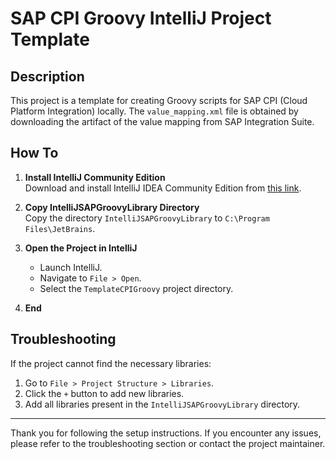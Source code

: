 # SAP CPI Groovy IntelliJ Project Template

## Description

This project is a template for creating Groovy scripts for SAP CPI (Cloud Platform Integration) locally. The `value_mapping.xml` file is obtained by downloading the artifact of the value mapping from SAP Integration Suite.

## How To

1. **Install IntelliJ Community Edition**  
   Download and install IntelliJ IDEA Community Edition from [this link](https://www.jetbrains.com/idea/download/?section=windows).

2. **Copy IntelliJSAPGroovyLibrary Directory**  
   Copy the directory `IntelliJSAPGroovyLibrary` to `C:\Program Files\JetBrains`.

3. **Open the Project in IntelliJ**  
   - Launch IntelliJ.
   - Navigate to `File > Open`.
   - Select the `TemplateCPIGroovy` project directory.

4. **End**

## Troubleshooting

If the project cannot find the necessary libraries:

1. Go to `File > Project Structure > Libraries`.
2. Click the `+` button to add new libraries.
3. Add all libraries present in the `IntelliJSAPGroovyLibrary` directory.

---

Thank you for following the setup instructions. If you encounter any issues, please refer to the troubleshooting section or contact the project maintainer.
